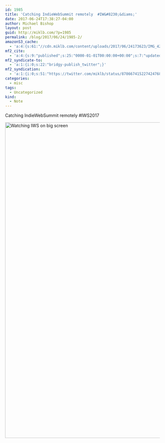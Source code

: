 ```yaml
---
id: 1985
title: 'Catching IndieWebSummit remotely  #IW&#8230;&diams;'
date: 2017-06-24T17:38:27-04:00
author: Michael Bishop
layout: post
guid: http://miklb.com/?p=1985
permalink: /blog/2017/06/24/1985-2/
amazonS3_cache:
  - 'a:4:{s:61:"//cdn.miklb.com/content/uploads/2017/06/24173623/IMG_4243.jpg";i:1986;s:70:"//cdn.miklb.com/content/uploads/2017/06/24173623/IMG_4243-768x1024.jpg";i:1986;s:48:"//miklb.com/content/uploads/2017/06/IMG_4243.jpg";i:1986;s:57:"//miklb.com/content/uploads/2017/06/IMG_4243-768x1024.jpg";i:1986;}'
mf2_cite:
  - 'a:4:{s:9:"published";s:25:"0000-01-01T00:00:00+00:00";s:7:"updated";s:25:"0000-01-01T00:00:00+00:00";s:8:"category";a:1:{i:0;s:0:"";}s:6:"author";a:0:{}}'
mf2_syndicate-to:
  - 'a:1:{i:0;s:22:"bridgy-publish_twitter";}'
mf2_syndication:
  - 'a:1:{i:0;s:51:"https://twitter.com/miklb/status/878667415227424768";}'
categories:
  - misc
tags:
  - Uncategorized
kind:
  - Note
---
```

Catching IndieWebSummit remotely  #IWS2017

<img src="https://miklb.com/content/uploads/2017/06/IMG_4243-768x1024.jpg" alt="Watching IWS on big screen" width="768" height="1024" class="u-photo alignnone size-large wp-image-1986" />